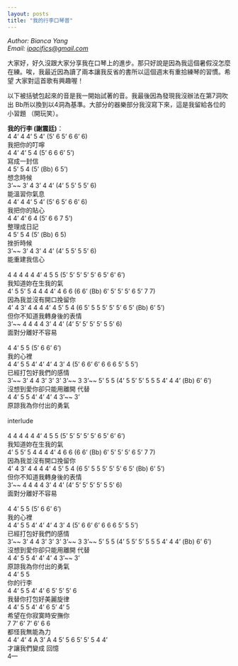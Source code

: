 ```yaml
---
layout: posts
title: "我的行李口琴普"
---
```

*Author: Bianca Yang*<br>
*Email: <a href="mailto:ipacifics@gmail.com?subject=Hello from the XDRT Blog">ipacifics@gmail.com</a>*<br>

大家好，好久沒跟大家分享我在口琴上的進步。那只好說是因為我這個暑假沒怎麼
在練。唉，我最近因為讀了兩本讓我反省的書所以這個週末有重拾練琴的習慣。希望
大家對這首歌有興趣喔！

以下被括號包起來的音是我一開始試著的音。我最後因為發現我沒辦法在第7洞吹出
Bb所以換到以4洞為基準。大部分的器樂部分我沒寫下來，這是我留給各位的小習題
（開玩笑）。

**我的行李 (謝震廷)**：<br>
4 4’ 4 4’ 5 4'  (5’ 6 5’ 6 6’ 6)<br>
我把你的叮嚀<br>
4 4’ 4’ 5 4 (5’ 6 6 6’ 5’)<br>
寫成一封信<br>
4 5’ 5 4 (5’ (Bb) 6 5’)<br>
想念時候<br>
3’~~ 3’ 4 3’ 4 4’   (4’ 5 5’ 5 5’ 6)<br>
能溫習你氣息<br>
4 4’ 4 4’ 5 4’   (5’ 6 5’ 6 6’ 6)<br>
我把你的貼心<br>
4 4’ 4’ 6 4 (5’ 6 6 7 5’)<br>
整理成日記<br>
4 5’ 5 4  (5’ (Bb) 6 5)<br>
挫折時候<br>
3’~~ 3’ 4 3’ 4 4’ (4’ 5 5’ 5 5’ 6)<br>
能重建我信心<br>
<br>
4 4 4 4 4 4’ 4 5 5 (5’ 5’ 5’ 5’ 5’ 6 5’ 6’ 6’)<br>
我知道妳在生我的氣<br>
4’ 5 5’ 5 4 4 4 4’ 4 6 6  (6 6’ (Bb) 6’ 5’ 5’ 5’ 6 5’ 7 7)<br>
因為我並沒有開口挽留你<br>
4’ 4 3’ 4 4 4 4’ 4 5’ 5 4  (6 5’ 5 5 5’ 5’ 5’ 6 5’ (Bb) 6’ 5’)<br>
但你不知道我轉身後的表情<br>
3’~~ 4 4 4 4 3’ 4 4’ (4’ 5’ 5’ 5’ 5’ 5 5’ 6)<br>
面對分離好不容易<br>
<br>
4 4’ 5 5 (5’ 6 6’ 6’)<br>
我的心裡<br>
4 4’ 5 5 4’ 4’ 4’ 4 3’ 4  (5’ 6 6’ 6’ 6 6 6 5’ 5 5’)<br>
已經打包好我們的感情<br>
3’~~ 3’ 4 4 3’ 3’ 3’ 3’~~ 3 3’~~ 5’  5 5 (4’ 5 5’ 5’ 5 5 5 4’ 4 4’ (Bb) 6’ 6’)<br>
沒想到愛你卻只能用離開 代替<br>
4 4’ 5 5 4’ 4’ 4’ 4 3’~~ 3’<br>
原諒我為你付出的勇氣<br>
<br>
interlude<br>
<br>
4 4 4 4 4 4’ 4 5 5 (5’ 5’ 5’ 5’ 5’ 6 5’ 6’ 6’)<br>
我知道妳在生我的氣<br>
4’ 5 5’ 5 4 4 4 4’ 4 6 6  (6 6’ (Bb) 6’ 5’ 5’ 5’ 6 5’ 7 7)<br>
因為我並沒有開口挽留你<br>
4’ 4 3’ 4 4 4 4’ 4 5’ 5 4  (6 5’ 5 5 5’ 5’ 5’ 6 5’ (Bb) 6’ 5’)<br>
但你不知道我轉身後的表情<br>
3’~~ 4 4 4 4 3’ 4 4’ (4’ 5’ 5’ 5’ 5’ 5 5’ 6)<br>
面對分離好不容易<br>
<br>
4 4’ 5 5 (5’ 6 6’ 6’)<br>
我的心裡<br>
4 4’ 5 5 4’ 4’ 4’ 4 3’ 4  (5’ 6 6’ 6’ 6 6 6 5’ 5 5’)<br>
已經打包好我們的感情<br>
3’~~ 3’ 4 4 3’ 3’ 3’ 3’~~ 3 3’~~ 5’  5 5 (4’ 5 5’ 5’ 5 5 5 4’ 4 4’ (Bb) 6’ 6’)<br>
沒想到愛你卻只能用離開 代替<br>
4 4’ 5 5 4’ 4’ 4’ 4 3’~~ 3’<br>
原諒我為你付出的勇氣<br>
4 4’ 5 5<br>
你的行李<br>
4 4’ 5 5 4’ 4’ 6 5’ 5’ 5’ 6<br>
我替你打包好美麗旋律<br>
4 4’ 5 5 4’ 4’ 6 5’ 4’ 5<br>
希望在你寂寞時安撫你<br>
7 7’ 6’ 7’ 6’ 6 6<br>
都怪我無能為力<br>
4 4’ 4’ 4 A 3’ A 4 5’ 5 6 5’ 5’ 5 4 4’<br>
才讓我們變成 回憶<br>
4—<br>
